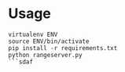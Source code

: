 # Usage
```
virtualenv ENV
source ENV/bin/activate
pip install -r requirements.txt
python rangeserver.py
```sdaf
